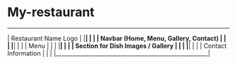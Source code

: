 # My-restaurant

 ______________________________________________________
|                 Restaurant Name Logo                  |
|______________________________________________________|
|                                                      |
|  Navbar (Home, Menu, Gallery, Contact)               |
|                                                      |
|______________________________________________________|
|                                                      |
|                        Menu                          |
|                                                      |
|______________________________________________________|
|                                                      |
|        Section for Dish Images / Gallery             |
|                                                      |
|______________________________________________________|
|                                                      |
|                  Contact Information                  |
|                                                      |
|______________________________________________________|
